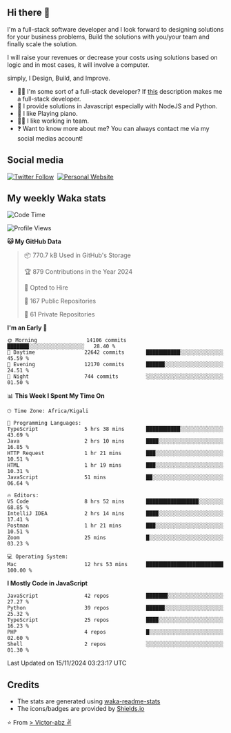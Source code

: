 ## Hi there 👋
I'm a full-stack software developer and I look forward to designing solutions for your business problems, Build the solutions with you/your team and finally scale the solution.

I will raise your revenues or decrease your costs using solutions based on logic and in most cases, it will involve a computer.

simply, I Design, Build, and Improve.

- 👨‍💻 I'm some sort of a full-stack developer? If [this](https://www.w3schools.com/whatis/whatis_fullstack.asp) description makes me a full-stack developer.
- 🌱 I provide solutions in Javascript especially with NodeJS and Python. 
- 🎹 I like Playing piano.
- 👯‍♀️ I like working in team.
- ❓ Want to know more about me? You can always contact me via my social medias account!

## Social media
[![Twitter Follow](https://img.shields.io/twitter/follow/vicky_abz?color=%231DA1F2&label=Twitter&style=for-the-badge&logo=twitter&logoColor=ffffff)](https://twitter.com/vicky_abz)
‎‎ [![Personal Website](https://img.shields.io/static/v1?label=visit&message=victor-abz.com&color=%235F021F&style=for-the-badge)](https://victor-abz.com/)

## My weekly Waka stats
<!--START_SECTION:waka-->
![Code Time](http://img.shields.io/badge/Code%20Time-831%20hrs%2058%20mins-blue)

![Profile Views](http://img.shields.io/badge/Profile%20Views-7-blue)

**🐱 My GitHub Data** 

> 📦 770.7 kB Used in GitHub's Storage 
 > 
> 🏆 879 Contributions in the Year 2024
 > 
> 💼 Opted to Hire
 > 
> 📜 167 Public Repositories 
 > 
> 🔑 61 Private Repositories 
 > 
**I'm an Early 🐤** 

```text
🌞 Morning                14106 commits       ███████░░░░░░░░░░░░░░░░░░   28.40 % 
🌆 Daytime                22642 commits       ███████████░░░░░░░░░░░░░░   45.59 % 
🌃 Evening                12170 commits       ██████░░░░░░░░░░░░░░░░░░░   24.51 % 
🌙 Night                  744 commits         ░░░░░░░░░░░░░░░░░░░░░░░░░   01.50 % 
```


📊 **This Week I Spent My Time On** 

```text
🕑︎ Time Zone: Africa/Kigali

💬 Programming Languages: 
TypeScript               5 hrs 38 mins       ███████████░░░░░░░░░░░░░░   43.69 % 
Java                     2 hrs 10 mins       ████░░░░░░░░░░░░░░░░░░░░░   16.85 % 
HTTP Request             1 hr 21 mins        ███░░░░░░░░░░░░░░░░░░░░░░   10.51 % 
HTML                     1 hr 19 mins        ███░░░░░░░░░░░░░░░░░░░░░░   10.31 % 
JavaScript               51 mins             ██░░░░░░░░░░░░░░░░░░░░░░░   06.64 % 

🔥 Editors: 
VS Code                  8 hrs 52 mins       █████████████████░░░░░░░░   68.85 % 
IntelliJ IDEA            2 hrs 14 mins       ████░░░░░░░░░░░░░░░░░░░░░   17.41 % 
Postman                  1 hr 21 mins        ███░░░░░░░░░░░░░░░░░░░░░░   10.51 % 
Zoom                     25 mins             █░░░░░░░░░░░░░░░░░░░░░░░░   03.23 % 

💻 Operating System: 
Mac                      12 hrs 53 mins      █████████████████████████   100.00 % 
```

**I Mostly Code in JavaScript** 

```text
JavaScript               42 repos            ███████░░░░░░░░░░░░░░░░░░   27.27 % 
Python                   39 repos            ██████░░░░░░░░░░░░░░░░░░░   25.32 % 
TypeScript               25 repos            ████░░░░░░░░░░░░░░░░░░░░░   16.23 % 
PHP                      4 repos             █░░░░░░░░░░░░░░░░░░░░░░░░   02.60 % 
Shell                    2 repos             ░░░░░░░░░░░░░░░░░░░░░░░░░   01.30 % 
```




 Last Updated on 15/11/2024 03:23:17 UTC
<!--END_SECTION:waka-->

## Credits
- The stats are generated using [waka-readme-stats](https://github.com/anmol098/waka-readme-stats)
- The icons/badges are provided by [Shields.io](https://shields.io/)

⭐️ From [> Victor-abz ✌](https://victor-abz.com/)
